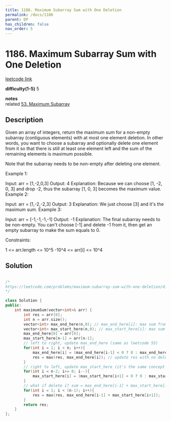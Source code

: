 ```yaml
---
title: 1186. Maximum Subarray Sum with One Deletion
permalink: /docs/1186
parent: DP
has_children: false
nav_order: 5
---
```

# 1186. Maximum Subarray Sum with One Deletion

[leetcode link](https://leetcode.com/problems/maximum-subarray-sum-with-one-deletion/)

**difficulty(1-5)** 
5

**notes**   
related [53. Maximum Subarray](/docs/53)

## Description

Given an array of integers, return the maximum sum for a non-empty subarray (contiguous elements) with at most one element deletion. In other words, you want to choose a subarray and optionally delete one element from it so that there is still at least one element left and the sum of the remaining elements is maximum possible.

Note that the subarray needs to be non-empty after deleting one element.

 

Example 1:

Input: arr = [1,-2,0,3]
Output: 4
Explanation: Because we can choose [1, -2, 0, 3] and drop -2, thus the subarray [1, 0, 3] becomes the maximum value.
Example 2:

Input: arr = [1,-2,-2,3]
Output: 3
Explanation: We just choose [3] and it's the maximum sum.
Example 3:

Input: arr = [-1,-1,-1,-1]
Output: -1
Explanation: The final subarray needs to be non-empty. You can't choose [-1] and delete -1 from it, then get an empty subarray to make the sum equals to 0.
 

Constraints:

1 <= arr.length <= 10^5
-10^4 <= arr[i] <= 10^4

## Solution

```c++

/*
https://leetcode.com/problems/maximum-subarray-sum-with-one-deletion/discuss/377397/Intuitive-Java-Solution-With-Explanation
*/

class Solution {
public:
    int maximumSum(vector<int>& arr) {
        int res = arr[0];
        int n = arr.size();
        vector<int> max_end_here(n,0); // max_end_here[i]: max sum from [0,i] that must end with arr[i]
        vector<int> max_start_here(n,0); // max_start_here[i]: max sum from [i,n-1] that must start with arr[i]
        max_end_here[0] = arr[0];
        max_start_here[n-1] = arr[n-1];
        // left to right, update max_end_here (same as leetcode 53)
        for(int i = 1; i < n; i++){
            max_end_here[i] = (max_end_here[i-1] < 0 ? 0 : max_end_here[i-1]) + arr[i];
            res = max(res, max_end_here[i]); // update res with no deletion max sum
        }
        // right to left, update max_start_here (it's the same concept as max_end_here actually)
        for(int i = n-2; i>= 0; i--){
            max_start_here[i] = (max_start_here[i+1] < 0 ? 0 : max_start_here[i+1]) + arr[i];
        }
        // what if delete i? sum = max_end_here[i-1] + max_start_here[i+1]
        for(int i = 1; i < (n-1); i++){ 
            res = max(res, max_end_here[i-1] + max_start_here[i+1]);            
        }
        return res;        
    }
};
```